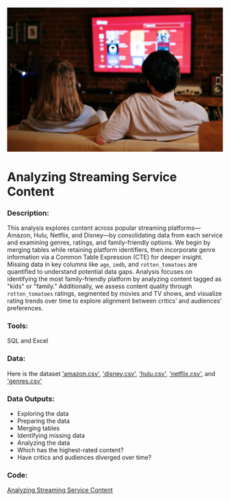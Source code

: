 ![image](https://github.com/mynameisfho/My-Data-Analyst-Portofolio/blob/main/Analyzing%20Streaming%20Service%20Content/streaming_service_content.jpg)

# Analyzing Streaming Service Content
### Description:
This analysis explores content across popular streaming platforms—Amazon, Hulu, Netflix, and Disney—by consolidating data from each service and examining genres, ratings, and family-friendly options. We begin by merging tables while retaining platform identifiers, then incorporate genre information via a Common Table Expression (CTE) for deeper insight. Missing data in key columns like `age`, `imdb`, and `rotten_tomatoes` are quantified to understand potential data gaps. Analysis focuses on identifying the most family-friendly platform by analyzing content tagged as "kids" or "family." Additionally, we assess content quality through `rotten_tomatoes` ratings, segmented by movies and TV shows, and visualize rating trends over time to explore alignment between critics’ and audiences' preferences.

### Tools: 
SQL and Excel

### Data:
Here is the dataset ['amazon.csv'](https://github.com/mynameisfho/My-Data-Analyst-Portofolio/blob/main/Analyzing%20Streaming%20Service%20Content/amazon.csv), ['disney.csv'](https://github.com/mynameisfho/My-Data-Analyst-Portofolio/blob/main/Analyzing%20Streaming%20Service%20Content/disney.csv), ['hulu.csv'](https://github.com/mynameisfho/My-Data-Analyst-Portofolio/blob/main/Analyzing%20Streaming%20Service%20Content/hulu.csv), ['netflix.csv'](https://github.com/mynameisfho/My-Data-Analyst-Portofolio/blob/main/Analyzing%20Streaming%20Service%20Content/netflix.csv), and ['genres.csv'](https://github.com/mynameisfho/My-Data-Analyst-Portofolio/blob/main/Analyzing%20Streaming%20Service%20Content/genres.csv)

### Data Outputs:
- Exploring the data
- Preparing the data
- Merging tables
- Identifying missing data
- Analyzing the data
- Which has the highest-rated content?
- Have critics and audiences diverged over time?

### Code:
[Analyzing Streaming Service Content](https://github.com/mynameisfho/My-Data-Analyst-Portofolio/blob/main/Analyzing%20Streaming%20Service%20Content/streaming_service_content.ipynb)